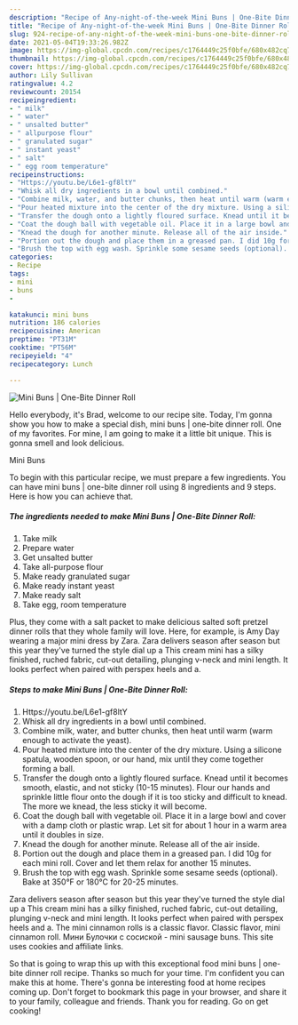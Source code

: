 ```yaml
---
description: "Recipe of Any-night-of-the-week Mini Buns | One-Bite Dinner Roll"
title: "Recipe of Any-night-of-the-week Mini Buns | One-Bite Dinner Roll"
slug: 924-recipe-of-any-night-of-the-week-mini-buns-one-bite-dinner-roll
date: 2021-05-04T19:33:26.982Z
image: https://img-global.cpcdn.com/recipes/c1764449c25f0bfe/680x482cq70/mini-buns-one-bite-dinner-roll-recipe-main-photo.jpg
thumbnail: https://img-global.cpcdn.com/recipes/c1764449c25f0bfe/680x482cq70/mini-buns-one-bite-dinner-roll-recipe-main-photo.jpg
cover: https://img-global.cpcdn.com/recipes/c1764449c25f0bfe/680x482cq70/mini-buns-one-bite-dinner-roll-recipe-main-photo.jpg
author: Lily Sullivan
ratingvalue: 4.2
reviewcount: 20154
recipeingredient:
- " milk"
- " water"
- " unsalted butter"
- " allpurpose flour"
- " granulated sugar"
- " instant yeast"
- " salt"
- " egg room temperature"
recipeinstructions:
- "Https://youtu.be/L6e1-gf8ltY"
- "Whisk all dry ingredients in a bowl until combined."
- "Combine milk, water, and butter chunks, then heat until warm (warm enough to activate the yeast)."
- "Pour heated mixture into the center of the dry mixture. Using a silicone spatula, wooden spoon, or our hand, mix until they come together forming a ball."
- "Transfer the dough onto a lightly floured surface. Knead until it becomes smooth, elastic, and not sticky (10-15 minutes). Flour our hands and sprinkle little flour onto the dough if it is too sticky and difficult to knead. The more we knead, the less sticky it will become."
- "Coat the dough ball with vegetable oil. Place it in a large bowl and cover with a damp cloth or plastic wrap. Let sit for about 1 hour in a warm area until it doubles in size."
- "Knead the dough for another minute. Release all of the air inside."
- "Portion out the dough and place them in a greased pan. I did 10g for each mini roll. Cover and let them relax for another 15 minutes."
- "Brush the top with egg wash. Sprinkle some sesame seeds (optional). Bake at 350°F or 180°C for 20-25 minutes."
categories:
- Recipe
tags:
- mini
- buns
- 

katakunci: mini buns  
nutrition: 186 calories
recipecuisine: American
preptime: "PT31M"
cooktime: "PT56M"
recipeyield: "4"
recipecategory: Lunch

---
```



![Mini Buns | One-Bite Dinner Roll](https://img-global.cpcdn.com/recipes/c1764449c25f0bfe/680x482cq70/mini-buns-one-bite-dinner-roll-recipe-main-photo.jpg)

Hello everybody, it's Brad, welcome to our recipe site. Today, I'm gonna show you how to make a special dish, mini buns | one-bite dinner roll. One of my favorites. For mine, I am going to make it a little bit unique. This is gonna smell and look delicious.

Mini Buns 

To begin with this particular recipe, we must prepare a few ingredients. You can have mini buns | one-bite dinner roll using 8 ingredients and 9 steps. Here is how you can achieve that.

<!--inarticleads1-->

##### The ingredients needed to make Mini Buns | One-Bite Dinner Roll:

1. Take  milk
1. Prepare  water
1. Get  unsalted butter
1. Take  all-purpose flour
1. Make ready  granulated sugar
1. Make ready  instant yeast
1. Make ready  salt
1. Take  egg, room temperature


Plus, they come with a salt packet to make delicious salted soft pretzel dinner rolls that they whole family will love. Here, for example, is Amy Day wearing a major mini dress by Zara. Zara delivers season after season but this year they&#39;ve turned the style dial up a This cream mini has a silky finished, ruched fabric, cut-out detailing, plunging v-neck and mini length. It looks perfect when paired with perspex heels and a. 

<!--inarticleads2-->

##### Steps to make Mini Buns | One-Bite Dinner Roll:

1. Https://youtu.be/L6e1-gf8ltY
1. Whisk all dry ingredients in a bowl until combined.
1. Combine milk, water, and butter chunks, then heat until warm (warm enough to activate the yeast).
1. Pour heated mixture into the center of the dry mixture. Using a silicone spatula, wooden spoon, or our hand, mix until they come together forming a ball.
1. Transfer the dough onto a lightly floured surface. Knead until it becomes smooth, elastic, and not sticky (10-15 minutes). Flour our hands and sprinkle little flour onto the dough if it is too sticky and difficult to knead. The more we knead, the less sticky it will become.
1. Coat the dough ball with vegetable oil. Place it in a large bowl and cover with a damp cloth or plastic wrap. Let sit for about 1 hour in a warm area until it doubles in size.
1. Knead the dough for another minute. Release all of the air inside.
1. Portion out the dough and place them in a greased pan. I did 10g for each mini roll. Cover and let them relax for another 15 minutes.
1. Brush the top with egg wash. Sprinkle some sesame seeds (optional). Bake at 350°F or 180°C for 20-25 minutes.


Zara delivers season after season but this year they&#39;ve turned the style dial up a This cream mini has a silky finished, ruched fabric, cut-out detailing, plunging v-neck and mini length. It looks perfect when paired with perspex heels and a. The mini cinnamon rolls is a classic flavor. Classic flavor, mini cinnamon roll. Мини Булочки с сосиской - mini sausage buns. This site uses cookies and affiliate links. 

So that is going to wrap this up with this exceptional food mini buns | one-bite dinner roll recipe. Thanks so much for your time. I'm confident you can make this at home. There's gonna be interesting food at home recipes coming up. Don't forget to bookmark this page in your browser, and share it to your family, colleague and friends. Thank you for reading. Go on get cooking!
